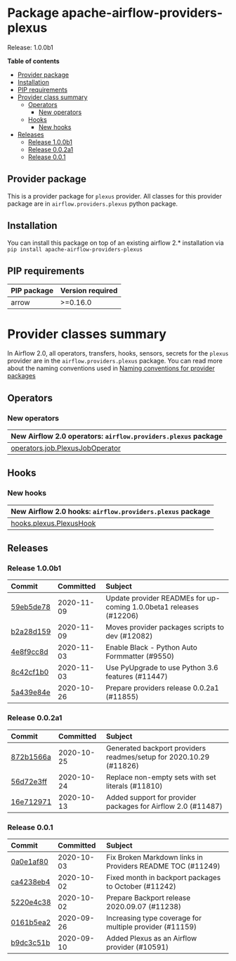 <!--
 Licensed to the Apache Software Foundation (ASF) under one
 or more contributor license agreements.  See the NOTICE file
 distributed with this work for additional information
 regarding copyright ownership.  The ASF licenses this file
 to you under the Apache License, Version 2.0 (the
 "License"); you may not use this file except in compliance
 with the License.  You may obtain a copy of the License at

   http://www.apache.org/licenses/LICENSE-2.0

 Unless required by applicable law or agreed to in writing,
 software distributed under the License is distributed on an
 "AS IS" BASIS, WITHOUT WARRANTIES OR CONDITIONS OF ANY
 KIND, either express or implied.  See the License for the
 specific language governing permissions and limitations
 under the License.
 -->

# Package apache-airflow-providers-plexus

Release: 1.0.0b1

**Table of contents**

- [Provider package](#provider-package)
- [Installation](#installation)
- [PIP requirements](#pip-requirements)
- [Provider class summary](#provider-classes-summary)
    - [Operators](#operators)
        - [New operators](#new-operators)
    - [Hooks](#hooks)
        - [New hooks](#new-hooks)
- [Releases](#releases)
    - [Release 1.0.0b1](#release-100b1)
    - [Release 0.0.2a1](#release-002a1)
    - [Release 0.0.1](#release-001)

## Provider package

This is a provider package for `plexus` provider. All classes for this provider package
are in `airflow.providers.plexus` python package.

## Installation

You can install this package on top of an existing airflow 2.* installation via
`pip install apache-airflow-providers-plexus`

## PIP requirements

| PIP package   | Version required   |
|:--------------|:-------------------|
| arrow         | &gt;=0.16.0           |

# Provider classes summary

In Airflow 2.0, all operators, transfers, hooks, sensors, secrets for the `plexus` provider
are in the `airflow.providers.plexus` package. You can read more about the naming conventions used
in [Naming conventions for provider packages](https://github.com/apache/airflow/blob/master/CONTRIBUTING.rst#naming-conventions-for-provider-packages)

## Operators

### New operators

| New Airflow 2.0 operators: `airflow.providers.plexus` package                                                              |
|:---------------------------------------------------------------------------------------------------------------------------|
| [operators.job.PlexusJobOperator](https://github.com/apache/airflow/blob/master/airflow/providers/plexus/operators/job.py) |

## Hooks

### New hooks

| New Airflow 2.0 hooks: `airflow.providers.plexus` package                                                         |
|:------------------------------------------------------------------------------------------------------------------|
| [hooks.plexus.PlexusHook](https://github.com/apache/airflow/blob/master/airflow/providers/plexus/hooks/plexus.py) |

## Releases

### Release 1.0.0b1

| Commit                                                                                         | Committed   | Subject                                                            |
|:-----------------------------------------------------------------------------------------------|:------------|:-------------------------------------------------------------------|
| [59eb5de78](https://github.com/apache/airflow/commit/59eb5de78c70ee9c7ae6e4cba5c7a2babb8103ca) | 2020-11-09  | Update provider READMEs for up-coming 1.0.0beta1 releases (#12206) |
| [b2a28d159](https://github.com/apache/airflow/commit/b2a28d1590410630d66966aa1f2b2a049a8c3b32) | 2020-11-09  | Moves provider packages scripts to dev (#12082)                    |
| [4e8f9cc8d](https://github.com/apache/airflow/commit/4e8f9cc8d02b29c325b8a5a76b4837671bdf5f68) | 2020-11-03  | Enable Black - Python Auto Formmatter (#9550)                      |
| [8c42cf1b0](https://github.com/apache/airflow/commit/8c42cf1b00c90f0d7f11b8a3a455381de8e003c5) | 2020-11-03  | Use PyUpgrade to use Python 3.6 features (#11447)                  |
| [5a439e84e](https://github.com/apache/airflow/commit/5a439e84eb6c0544dc6c3d6a9f4ceeb2172cd5d0) | 2020-10-26  | Prepare providers release 0.0.2a1 (#11855)                         |

### Release 0.0.2a1

| Commit                                                                                         | Committed   | Subject                                                            |
|:-----------------------------------------------------------------------------------------------|:------------|:-------------------------------------------------------------------|
| [872b1566a](https://github.com/apache/airflow/commit/872b1566a11cb73297e657ff325161721b296574) | 2020-10-25  | Generated backport providers readmes/setup for 2020.10.29 (#11826) |
| [56d72e3ff](https://github.com/apache/airflow/commit/56d72e3ff8798a2662847355d1b73b2c1f57b31f) | 2020-10-24  | Replace non-empty sets with set literals (#11810)                  |
| [16e712971](https://github.com/apache/airflow/commit/16e7129719f1c0940aef2a93bed81368e997a746) | 2020-10-13  | Added support for provider packages for Airflow 2.0 (#11487)       |

### Release 0.0.1

| Commit                                                                                         | Committed   | Subject                                                    |
|:-----------------------------------------------------------------------------------------------|:------------|:-----------------------------------------------------------|
| [0a0e1af80](https://github.com/apache/airflow/commit/0a0e1af80038ef89974c3c8444461fe867945daa) | 2020-10-03  | Fix Broken Markdown links in Providers README TOC (#11249) |
| [ca4238eb4](https://github.com/apache/airflow/commit/ca4238eb4d9a2aef70eb641343f59ee706d27d13) | 2020-10-02  | Fixed month in backport packages to October (#11242)       |
| [5220e4c38](https://github.com/apache/airflow/commit/5220e4c3848a2d2c81c266ef939709df9ce581c5) | 2020-10-02  | Prepare Backport release 2020.09.07 (#11238)               |
| [0161b5ea2](https://github.com/apache/airflow/commit/0161b5ea2b805d62a0317e5cab6f797b92c8abf1) | 2020-09-26  | Increasing type coverage for multiple provider (#11159)    |
| [b9dc3c51b](https://github.com/apache/airflow/commit/b9dc3c51ba2cba1c61d327488cecf2623d6445b3) | 2020-09-10  | Added Plexus as an Airflow provider (#10591)               |
